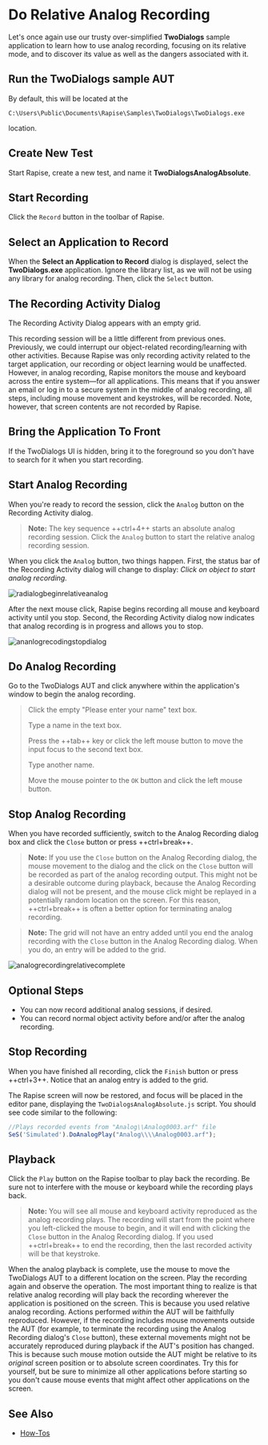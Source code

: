 # Do Relative Analog Recording

Let's once again use our trusty over-simplified **TwoDialogs** sample application to learn how to use analog recording, focusing on its relative mode, and to discover its value as well as the dangers associated with it.

## Run the TwoDialogs sample AUT

By default, this will be located at the

    C:\Users\Public\Documents\Rapise\Samples\TwoDialogs\TwoDialogs.exe

location.

## Create New Test

Start Rapise, create a new test, and name it **TwoDialogsAnalogAbsolute**.

## Start Recording

Click the `Record` button in the toolbar of Rapise.

## Select an Application to Record

When the **Select an Application to Record** dialog is displayed, select the **TwoDialogs.exe** application. Ignore the library list, as we will not be using any library for analog recording. Then, click the `Select` button.

## The Recording Activity Dialog

The Recording Activity Dialog appears with an empty grid.

This recording session will be a little different from previous ones. Previously, we could interrupt our object-related recording/learning with other activities. Because Rapise was only recording activity related to the target application, our recording or object learning would be unaffected. However, in analog recording, Rapise monitors the mouse and keyboard across the entire system—for all applications. This means that if you answer an email or log in to a secure system in the middle of analog recording, all steps, including mouse movement and keystrokes, will be recorded. Note, however, that screen contents are not recorded by Rapise.

## Bring the Application To Front

If the TwoDialogs UI is hidden, bring it to the foreground so you don't have to search for it when you start recording.

## Start Analog Recording

When you're ready to record the session, click the `Analog` button on the Recording Activity dialog.

> **Note:** The key sequence ++ctrl+4++ starts an absolute analog recording session. Click the `Analog` button to start the relative analog recording session.
>
When you click the `Analog` button, two things happen. First, the status bar of the Recording Activity dialog will change to display: _Click on object to start analog recording._

![radialogbeginrelativeanalog](./img/do_absolute_analog_recording1.png)

After the next mouse click, Rapise begins recording all mouse and keyboard activity until you stop. Second, the Recording Activity dialog now indicates that analog recording is in progress and allows you to stop.

![ananlogrecodingstopdialog](./img/do_absolute_analog_recording2.png)

## Do Analog Recording

Go to the TwoDialogs AUT and click anywhere within the application's window to begin the analog recording.

> Click the empty "Please enter your name" text box.
>
> Type a name in the text box.
>
> Press the ++tab++ key or click the left mouse button to move the input focus to the second text box.
>
> Type another name.
>
> Move the mouse pointer to the `OK` button and click the left mouse button.

## Stop Analog Recording

When you have recorded sufficiently, switch to the Analog Recording dialog box and click the `Close` button or press ++ctrl+break++.

> **Note:** If you use the `Close` button on the Analog Recording dialog, the mouse movement to the dialog and the click on the `Close` button will be recorded as part of the analog recording output. This might not be a desirable outcome during playback, because the Analog Recording dialog will not be present, and the mouse click might be replayed in a potentially random location on the screen. For this reason, ++ctrl+break++ is often a better option for terminating analog recording.

> **Note:** The grid will not have an entry added until you end the analog recording with the `Close` button in the Analog Recording dialog. When you do, an entry will be added to the grid.

![analogrecordingrelativecomplete](./img/do_absolute_analog_recording3.png)

## Optional Steps

*   You can now record additional analog sessions, if desired.
*   You can record normal object activity before and/or after the analog recording.

## Stop Recording

When you have finished all recording, click the `Finish` button or press ++ctrl+3++. Notice that an analog entry is added to the grid.

The Rapise screen will now be restored, and focus will be placed in the editor pane, displaying the `TwoDialogsAnalogAbsolute.js` script. You should see code similar to the following:

```javascript
//Plays recorded events from "Analog\\Analog0003.arf" file
SeS('Simulated').DoAnalogPlay("Analog\\\\Analog0003.arf");
```

## Playback

Click the `Play` button on the Rapise toolbar to play back the recording. Be sure not to interfere with the mouse or keyboard while the recording plays back.

> **Note:** You will see all mouse and keyboard activity reproduced as the analog recording plays. The recording will start from the point where you left-clicked the mouse to begin, and it will end with clicking the `Close` button in the Analog Recording dialog. If you used ++ctrl+break++ to end the recording, then the last recorded activity will be that keystroke.

When the analog playback is complete, use the mouse to move the TwoDialogs AUT to a different location on the screen. Play the recording again and observe the operation. The most important thing to realize is that relative analog recording will play back the recording wherever the application is positioned on the screen. This is because you used relative analog recording. Actions performed *within* the AUT will be faithfully reproduced. However, if the recording includes mouse movements outside the AUT (for example, to terminate the recording using the Analog Recording dialog's `Close` button), these external movements might not be accurately reproduced during playback if the AUT's position has changed. This is because such mouse motion outside the AUT might be relative to its *original* screen position or to absolute screen coordinates. Try this for yourself, but be sure to minimize all other applications before starting so you don't cause mouse events that might affect other applications on the screen.

## See Also

*   [How-Tos](howtos.md)